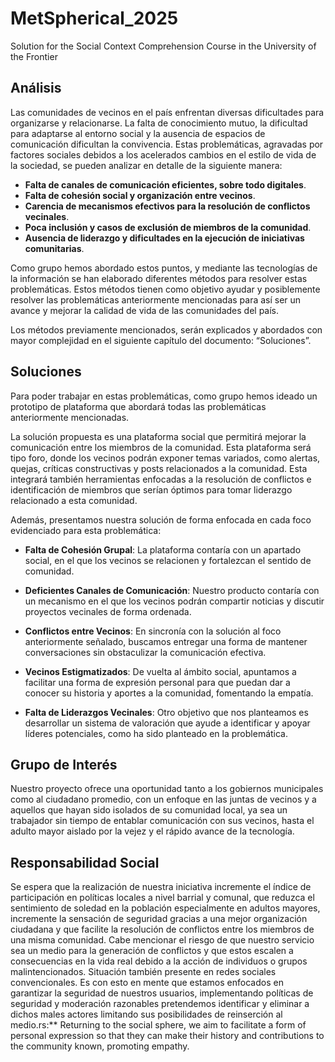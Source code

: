 # MetSpherical_2025
Solution for the Social Context Comprehension Course in the University of the Frontier

## Análisis
Las comunidades de vecinos en el país enfrentan diversas dificultades para organizarse y relacionarse. La falta de conocimiento mutuo, la dificultad para adaptarse al entorno social y la ausencia de espacios de comunicación dificultan la convivencia. Estas problemáticas, agravadas por factores sociales debidos a los acelerados cambios en el estilo de vida de la sociedad, se pueden analizar en detalle de la siguiente manera:

- **Falta de canales de comunicación eficientes, sobre todo digitales**.
- **Falta de cohesión social y organización entre vecinos**.
- **Carencia de mecanismos efectivos para la resolución de conflictos vecinales**.
- **Poca inclusión y casos de exclusión de miembros de la comunidad**.
- **Ausencia de liderazgo y dificultades en la ejecución de iniciativas comunitarias**.

Como grupo hemos abordado estos puntos, y mediante las tecnologías de la información se han elaborado diferentes métodos para resolver estas problemáticas. Estos métodos tienen como objetivo ayudar y posiblemente resolver las problemáticas anteriormente mencionadas para así ser un avance y mejorar la calidad de vida de las comunidades del país.

Los métodos previamente mencionados, serán explicados y abordados con mayor complejidad en el siguiente capítulo del documento: “Soluciones”.

## Soluciones
Para poder trabajar en estas problemáticas, como grupo hemos ideado un prototipo de plataforma que abordará todas las problemáticas anteriormente mencionadas.

La solución propuesta es una plataforma social que permitirá mejorar la comunicación entre los miembros de la comunidad. Esta plataforma será tipo foro, donde los vecinos podrán exponer temas variados, como alertas, quejas, críticas constructivas y posts relacionados a la comunidad. Esta integrará también herramientas enfocadas a la resolución de conflictos e identificación de miembros que serían óptimos para tomar liderazgo relacionado a esta comunidad.

Además, presentamos nuestra solución de forma enfocada en cada foco evidenciado para esta problemática:
- **Falta de Cohesión Grupal**: La plataforma contaría con un apartado social, en el que los vecinos se relacionen y fortalezcan el sentido de comunidad.
  
- **Deficientes Canales de Comunicación**: Nuestro producto contaría con un mecanismo en el que los vecinos podrán compartir noticias y discutir proyectos vecinales de forma ordenada.

- **Conflictos entre Vecinos**: En sincronía con la solución al foco anteriormente señalado, buscamos entregar una forma de mantener conversaciones sin obstaculizar la comunicación efectiva.

- **Vecinos Estigmatizados**: De vuelta al ámbito social, apuntamos a facilitar una forma de expresión personal para que puedan dar a conocer su historia y aportes a la comunidad, fomentando la empatía.

- **Falta de Liderazgos Vecinales**: Otro objetivo que nos planteamos es desarrollar un sistema de valoración que ayude a identificar y apoyar líderes potenciales, como ha sido planteado en la problemática.

## Grupo de Interés
Nuestro proyecto ofrece una oportunidad tanto a los gobiernos municipales como al ciudadano promedio, con un enfoque en las juntas de vecinos y a aquellos que hayan sido isolados de su comunidad local, ya sea un trabajador sin tiempo de entablar comunicación con sus vecinos, hasta el adulto mayor aislado por la vejez y el rápido avance de la tecnología.

## Responsabilidad Social
Se espera que la realización de nuestra iniciativa incremente el índice de participación en políticas locales a nivel barrial y comunal, que reduzca el sentimiento de soledad en la población especialmente en adultos mayores, incremente la sensación de seguridad gracias a una mejor organización ciudadana y que facilite la resolución de conflictos entre los miembros de una misma comunidad.
Cabe mencionar el riesgo de que nuestro servicio sea un medio para la generación de conflictos y que estos escalen a consecuencias en la vida real debido a la acción de individuos o grupos malintencionados. Situación también presente en redes sociales convencionales.
Es con esto en mente que estamos enfocados en garantizar la seguridad de nuestros usuarios, implementando políticas de seguridad y moderación razonables pretendemos identificar y eliminar a dichos males actores limitando sus posibilidades de reinserción al medio.rs:** Returning to the social sphere, we aim to facilitate a form of personal expression so that they can make their history and contributions to the community known, promoting empathy.
